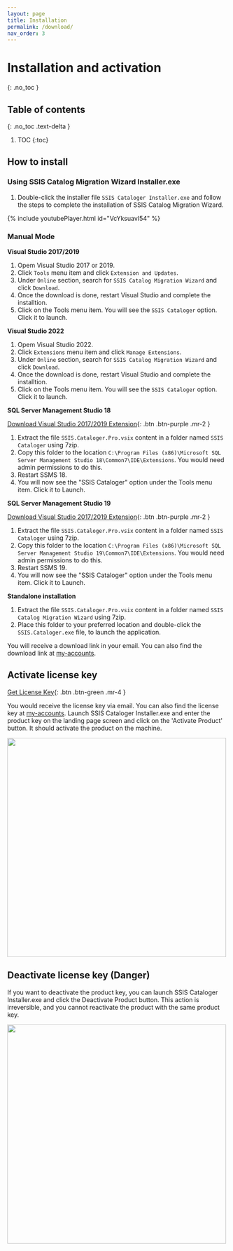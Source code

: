 ```yaml
---
layout: page
title: Installation
permalink: /download/
nav_order: 3
---
```


# Installation and activation
{: .no_toc }

## Table of contents
{: .no_toc .text-delta }

1. TOC
{:toc}

## How to install

### Using SSIS Catalog Migration Wizard Installer.exe
1. Double-click the installer file `SSIS Cataloger Installer.exe` and follow the steps to complete the installation of SSIS Catalog Migration Wizard.

{% include youtubePlayer.html id="VcYksuavI54" %}

### Manual Mode

**Visual Studio 2017/2019**

1. Opem Visual Studio 2017 or 2019. 
2. Click `Tools` menu item and click `Extension and Updates`.
3. Under `Online` section, search for `SSIS Catalog Migration Wizard` and click `Download`.
3. Once the download is done, restart Visual Studio and complete the installtion.
4. Click on the Tools menu item. You will see the `SSIS Cataloger` option. Click it to launch.

**Visual Studio 2022**

1. Opem Visual Studio 2022. 
2. Click `Extensions` menu item and click `Manage Extensions`.
3. Under `Online` section, search for `SSIS Catalog Migration Wizard` and click `Download`.
3. Once the download is done, restart Visual Studio and complete the installtion.
4. Click on the Tools menu item. You will see the `SSIS Cataloger` option. Click it to launch.

**SQL Server Management Studio 18**

[Download Visual Studio 2017/2019 Extension](https://marketplace.visualstudio.com/items?itemName=AzureOps.ssiscatalogerpro){: .btn .btn-purple .mr-2 }

1. Extract the file `SSIS.Cataloger.Pro.vsix` content in a folder named `SSIS Cataloger` using 7zip.
2. Copy this folder to the location `C:\Program Files (x86)\Microsoft SQL Server Management Studio 18\Common7\IDE\Extensions`. You would need admin permissions to do this.
3. Restart SSMS 18.
4. You will now see the "SSIS Cataloger" option under the Tools menu item. Click it to Launch.

**SQL Server Management Studio 19**

[Download Visual Studio 2017/2019 Extension](https://marketplace.visualstudio.com/items?itemName=AzureOps.SSISCataloger2022){: .btn .btn-purple .mr-2 }

1. Extract the file `SSIS.Cataloger.Pro.vsix` content in a folder named `SSIS Cataloger` using 7zip.
2. Copy this folder to the location `C:\Program Files (x86)\Microsoft SQL Server Management Studio 19\Common7\IDE\Extensions`. You would need admin permissions to do this.
3. Restart SSMS 19.
4. You will now see the "SSIS Cataloger" option under the Tools menu item. Click it to Launch.

**Standalone installation**
1. Extract the file `SSIS.Cataloger.Pro.vsix` content in a folder named `SSIS Catalog Migration Wizard` using 7zip.
2. Place this folder to your preferred location and double-click the `SSIS.Cataloger.exe` file, to launch the application.


You will receive a download link in your email. You can also find the download link at [my-accounts](https://azureops.org/my-account/downloads/). 

## Activate license key

[Get License Key](https://azureops.org/product/ssis-catalog-migration-wizard-pro/){: .btn .btn-green .mr-4 }

You would receive the license key via email. You can also find the license key at [my-accounts](https://azureops.org/my-account/view-license-keys/). 
Launch SSIS Cataloger Installer.exe and enter the product key on the landing page screen and click on the 'Activate Product' button. 
It should activate the product on the machine.

<img src="../media/ActivateLicense.png" width="500">

## Deactivate license key (Danger)

If you want to deactivate the product key, you can launch SSIS Cataloger Installer.exe and click the Deactivate Product button. This action is irreversible, and you cannot reactivate the product with the same product key.

<img src="../media/DeactivateLicense.png" width="500">
